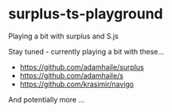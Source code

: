 # surplus-ts-playground
Playing a bit with surplus and S.js

Stay tuned - currently playing a bit with these...
- https://github.com/adamhaile/surplus
- https://github.com/adamhaile/s
- https://github.com/krasimir/navigo

And potentially more ...
